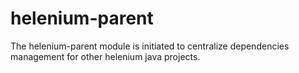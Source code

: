 # helenium-parent
The helenium-parent module is initiated to centralize dependencies management for other helenium java projects.
